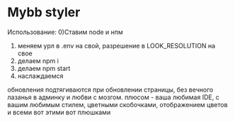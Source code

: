 # Mybb styler

Использование:
0)Ставим node и нпм
1) меняем урл в .env на свой, разрешение в LOOK_RESOLUTION на свое
2) делаем npm i
3) делаем npm start
4) наслаждаемся

обновления подтягиваются при обновлении страницы, без вечного лазанья в админку и любви с мозгом. плюсом - ваша любимая IDE,
с вашим любимым стилем, цветными скобочками, отображением цветов и всеми вот этими вот плюшками
